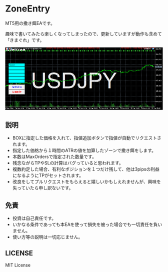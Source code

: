 # ZoneEntry

MT5用の撒き餌EAです。

趣味で書いてみたら楽しくなってしまったので、更新していますが動作も含めて「きまぐれ」です。

![alt text](image.png)

## 説明
- BOXに指定した価格を入れて、指値追加ボタンで指値が自動でリクエストされます。
- 指定した価格から１時間のATRの値を加算したゾーンで撒き餌をします。
- 本数はMaxOrdersで指定された数量です。
- 残念ながらTPやSLの計算はバグっていると思われます。
- 複数約定した場合、有利なポジションを１つだけ残して、他は3pipsの利益になるようにTPがセットされます。
- 改良をしてプルリクエストをもらえると嬉しいかもしえれませんが、興味を失っていたら申し訳ないです。

## 免責
- 投資は自己責任です。
- いかなる条件であっても本EAを使って損失を被った場合でも一切責任を負いません。
- 使い方等の説明は一切応じません。

## LICENSE
MIT License